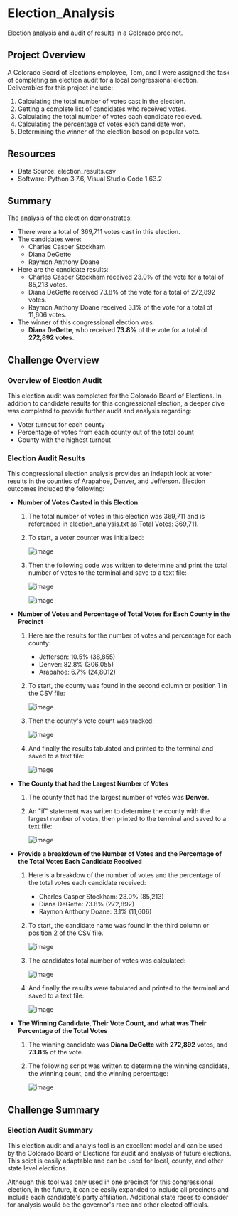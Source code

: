 # Election_Analysis
Election analysis and audit of results in a Colorado precinct.

## Project Overview
A Colorado Board of Elections employee, Tom, and I were assigned the task of completing an election audit for a local congressional election.  Deliverables for this project include:
1. Calculating the total number of votes cast in the election.
2. Getting a complete list of candidates who received votes.
3. Calculating the total number of votes each candidate recieved.
4. Calculating the percentage of votes each candidate won.
5. Determining the winner of the election based on popular vote.

## Resources
* Data Source: election_results.csv
* Software: Python 3.7.6, Visual Studio Code 1.63.2

## Summary
The analysis of the election demonstrates:
* There were a total of 369,711 votes cast in this election.
* The candidates were:
     * Charles Casper Stockham
     * Diana DeGette
     * Raymon Anthony Doane
* Here are the candidate results:
     * Charles Casper Stockham received 23.0% of the vote for a total of 85,213 votes.
     * Diana DeGette received 73.8% of the vote for a total of 272,892 votes.
     * Raymon Anthony Doane received 3.1% of the vote for a total of 11,606 votes.
* The winner of this congressional election was: 
     * **Diana DeGette**, who received **73.8%** of the vote for a total of **272,892 votes**.

## Challenge Overview
### Overview of Election Audit
This election audit was completed for the Colorado Board of Elections.  In addition to candidate results for this congressional election, a deeper dive was completed to provide further audit and analysis regarding:
* Voter turnout for each county
* Percentage of votes from each county out of the total count
* County with the highest turnout

### Election Audit Results
This congressional election analysis provides an indepth look at voter results in the counties of Arapahoe, Denver, and Jefferson.  Election outcomes included the following:
* **Number of Votes Casted in this Election**
     1. The total number of votes in this election was 369,711 and is referenced in election_analysis.txt as Total Votes: 369,711.
     2. To start, a voter counter was initialized:
     
        ![image](https://user-images.githubusercontent.com/94148420/148704595-1471b758-5972-4158-b54c-a12af9fb8f98.png)
     3. Then the following code was written to determine and print the total number of votes to the terminal and save to a text file:

        ![image](https://user-images.githubusercontent.com/94148420/148704736-0ceb4dbe-c0a2-4afc-8751-16d209181c6b.png)
        
        ![image](https://user-images.githubusercontent.com/94148420/148704935-0ee0cb17-9315-4320-940a-0d1f0765f912.png)


* **Number of Votes and Percentage of Total Votes for Each County in the Precinct**
     1. Here are the results for the number of votes and percentage for each county:
          * Jefferson: 10.5% (38,855)
          * Denver: 82.8% (306,055)
          * Arapahoe: 6.7% (24,8012)
     2. To start, the county was found in the second column or position 1 in the CSV file:

         ![image](https://user-images.githubusercontent.com/94148420/148709333-8525110d-3cc1-48a6-8e6b-1563758e7557.png)

     3. Then the county's vote count was tracked:

        ![image](https://user-images.githubusercontent.com/94148420/148709432-3f36a5f0-bf5d-4077-a9c8-dbe28e689329.png)
        
     4. And finally the results tabulated and printed to the terminal and saved to a text file:

        ![image](https://user-images.githubusercontent.com/94148420/148709603-b4483a50-8f40-4191-b940-ada35ed2cb14.png)


* **The County that had the Largest Number of Votes**
     1. The county that had the largest number of votes was **Denver**.
     2. An "if" statement was writen to determine the county with the largest number of votes, then printed to the terminal and saved to a text file:

        ![image](https://user-images.githubusercontent.com/94148420/148709772-c13ec6ee-df01-4b91-ac8c-6112d52547d6.png)


* **Provide a breakdown of the Number of Votes and the Percentage of the Total Votes Each Candidate Received**
     1. Here is a breakdow of the number of votes and the percentage of the total votes each candidate received:
          * Charles Casper Stockham: 23.0% (85,213)
          * Diana DeGette: 73.8% (272,892)
          * Raymon Anthony Doane: 3.1% (11,606)
     2. To start, the candidate name was found in the third column or position 2 of the CSV file.

        ![image](https://user-images.githubusercontent.com/94148420/148710061-5549ebcd-ac17-4052-8b34-188232b13fbd.png)
        
     3. The candidates total number of votes was calculated:

        ![image](https://user-images.githubusercontent.com/94148420/148710148-4c08d58a-eb4d-4863-a803-3da07bd34298.png)
        
     4. And finally the results were tabulated and printed to the terminal and saved to a text file:
         
         ![image](https://user-images.githubusercontent.com/94148420/148710272-6b7cd12e-fe84-47c5-a590-d31f0d4de473.png)


* **The Winning Candidate, Their Vote Count, and what was Their Percentage of the Total Votes**
     1. The winning candidate was **Diana DeGette** with **272,892** votes, and **73.8%** of the vote.
     2. The following script was written to determine the winning candidate, the winning count, and the winning percentage:

        ![image](https://user-images.githubusercontent.com/94148420/148710401-d3d68c49-7e61-4861-9744-d91041e2ea49.png)


## Challenge Summary
### Election Audit Summary
This election audit and analyis tool is an excellent model and can be used by the Colorado Board of Elections for audit and analysis of future elections.  This scipt is easily adaptable and can be used for local, county, and other state level elections.

Although this tool was only used in one precinct for this congressional election, in the future, it can be easily expanded to include all precincts and include each candidate's party affiliation.  Additional state races to consider for analysis would be the governor's race and other elected officials. 
